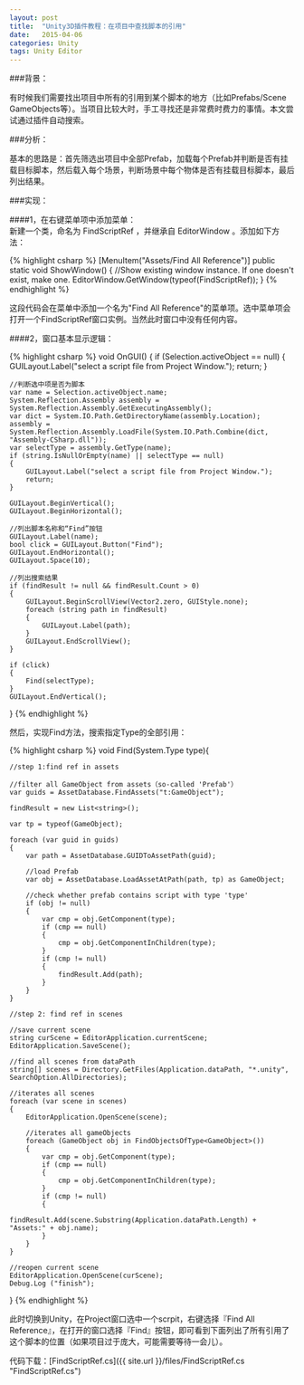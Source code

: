 ```yaml
---
layout: post
title:  "Unity3D插件教程：在项目中查找脚本的引用"
date:   2015-04-06
categories: Unity
tags: Unity Editor
---
```


###背景：

<!-- begin_summary -->

有时候我们需要找出项目中所有的引用到某个脚本的地方（比如Prefabs/Scene GameObjects等）。当项目比较大时，手工寻找还是非常费时费力的事情。本文尝试通过插件自动搜索。

<!-- end_summary -->

###分析：

基本的思路是：首先筛选出项目中全部Prefab，加载每个Prefab并判断是否有挂载目标脚本，然后载入每个场景，判断场景中每个物体是否有挂载目标脚本，最后列出结果。

###实现：

####1，在右键菜单项中添加菜单：<br>
新建一个类，命名为 FindScriptRef ，并继承自 EditorWindow 。添加如下方法：

{% highlight csharp %}
[MenuItem("Assets/Find All Reference")]
public static void ShowWindow()
{
    //Show existing window instance. If one doesn't exist, make one.
    EditorWindow.GetWindow(typeof(FindScriptRef));
}
{% endhighlight %}

这段代码会在菜单中添加一个名为"Find All Reference"的菜单项。选中菜单项会打开一个FindScriptRef窗口实例。当然此时窗口中没有任何内容。

####2，窗口基本显示逻辑：<br>

{% highlight csharp %}
void OnGUI()
{
    if (Selection.activeObject == null)
    {
        GUILayout.Label("select a script file from Project Window.");
        return;
    }

    //判断选中项是否为脚本
    var name = Selection.activeObject.name;
    System.Reflection.Assembly assembly = System.Reflection.Assembly.GetExecutingAssembly();
    var dict = System.IO.Path.GetDirectoryName(assembly.Location);
    assembly = System.Reflection.Assembly.LoadFile(System.IO.Path.Combine(dict, "Assembly-CSharp.dll"));
    var selectType = assembly.GetType(name);
    if (string.IsNullOrEmpty(name) || selectType == null)
    {
        GUILayout.Label("select a script file from Project Window.");
        return;
    }
    
    GUILayout.BeginVertical();
    GUILayout.BeginHorizontal();

    //列出脚本名称和“Find”按钮
    GUILayout.Label(name);
    bool click = GUILayout.Button("Find");
    GUILayout.EndHorizontal();
    GUILayout.Space(10);

    //列出搜索结果
    if (findResult != null && findResult.Count > 0)
    {
        GUILayout.BeginScrollView(Vector2.zero, GUIStyle.none);
        foreach (string path in findResult)
        {
            GUILayout.Label(path);
        }
        GUILayout.EndScrollView();
    }

    if (click)
    {
        Find(selectType);
    }
    GUILayout.EndVertical();
}
{% endhighlight %}

然后，实现Find方法，搜索指定Type的全部引用：

{% highlight csharp %}
void Find(System.Type type){

    //step 1:find ref in assets

    //filter all GameObject from assets（so-called 'Prefab'）
    var guids = AssetDatabase.FindAssets("t:GameObject");

    findResult = new List<string>();

    var tp = typeof(GameObject);

    foreach (var guid in guids)
    {
        var path = AssetDatabase.GUIDToAssetPath(guid);

        //load Prefab
        var obj = AssetDatabase.LoadAssetAtPath(path, tp) as GameObject;

        //check whether prefab contains script with type 'type'
        if (obj != null)
        {
            var cmp = obj.GetComponent(type);
            if (cmp == null)
            {
                cmp = obj.GetComponentInChildren(type);
            }
            if (cmp != null)
            {
                findResult.Add(path);
            }
        }
    }

    //step 2: find ref in scenes

    //save current scene
    string curScene = EditorApplication.currentScene;
    EditorApplication.SaveScene();

    //find all scenes from dataPath
    string[] scenes = Directory.GetFiles(Application.dataPath, "*.unity", SearchOption.AllDirectories);

    //iterates all scenes 
    foreach (var scene in scenes)
    {
        EditorApplication.OpenScene(scene);

        //iterates all gameObjects
        foreach (GameObject obj in FindObjectsOfType<GameObject>())
        {
            var cmp = obj.GetComponent(type);
            if (cmp == null)
            {
                cmp = obj.GetComponentInChildren(type);
            }
            if (cmp != null)
            {
                findResult.Add(scene.Substring(Application.dataPath.Length) + "Assets:" + obj.name);
            }
        }
    }

    //reopen current scene
    EditorApplication.OpenScene(curScene);
    Debug.Log ("finish");
}
{% endhighlight %}

此时切换到Unity，在Project窗口选中一个scrpit，右键选择『Find All Reference』，在打开的窗口选择『Find』按钮，即可看到下面列出了所有引用了这个脚本的位置（如果项目过于庞大，可能需要等待一会儿）。

代码下载：[FindScriptRef.cs]({{ site.url }}/files/FindScriptRef.cs "FindScriptRef.cs")
